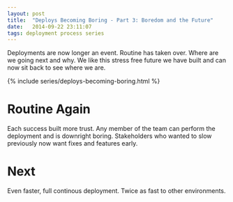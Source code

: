 ```yaml
---
layout: post
title:  "Deploys Becoming Boring - Part 3: Boredom and the Future"
date:   2014-09-22 23:11:07
tags: deployment process series
---
```


Deployments are now longer an event. Routine has taken over. Where are we going
next and why. We like this stress free future we have built and can now sit
back to see where we are.

{% include series/deploys-becoming-boring.html %}

Routine Again
=======================================

Each success built more trust.
Any member of the team can perform the deployment and is downright boring.
Stakeholders who wanted to slow previously now want fixes and features early.

Next
=======================================

Even faster, full continous deployment. Twice as fast to other environments.